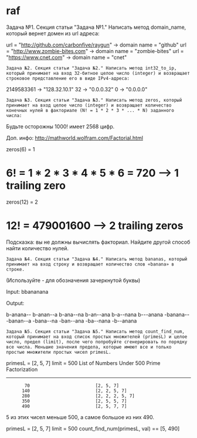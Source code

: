 # raf
Задача №1. Секция статьи "Задача №1." Написать метод domain_name, который вернет домен из url адреса:

url = "http://github.com/carbonfive/raygun" -> domain name = "github"
url = "http://www.zombie-bites.com"         -> domain name = "zombie-bites"
url = "https://www.cnet.com"                -> domain name = "cnet"

    Задача №2. Секция статьи "Задача №2." Написать метод int32_to_ip, который принимает на вход 32-битное целое число (integer) и возвращает строковое представление его в виде IPv4-адреса:

2149583361 -> "128.32.10.1"
32         -> "0.0.0.32"
0          -> "0.0.0.0"

    Задача №3. Секция статьи "Задача №3." Написать метод zeros, который принимает на вход целое число (integer) и возвращает количество конечных нулей в факториале (N! = 1 * 2 * 3 * ... * N) заданного числа:

Будьте осторожны 1000! имеет 2568 цифр.

Доп. инфо: http://mathworld.wolfram.com/Factorial.html

zeros(6) = 1
# 6! = 1 * 2 * 3 * 4 * 5 * 6 = 720 --> 1 trailing zero

zeros(12) = 2
# 12! = 479001600 --> 2 trailing zeros

Подсказка: вы не должны вычислять факториал. Найдите другой способ найти количество нулей.

    Задача №4. Секция статьи "Задача №4." Написать метод bananas, который принимает на вход строку и возвращает количество слов «banana» в строке.

(Используйте - для обозначения зачеркнутой буквы)

Input: bbananana

Output:

b-anana--
b-anan--a
b-ana--na
b-an--ana
b-a--nana
b---anana
-banana--
-banan--a
-bana--na
-ban--ana
-ba--nana
-b--anana

    Задача №5. Секция статьи "Задача №5." Написать метод count_find_num, который принимает на вход список простых множителей (primesL) и целое число, предел (limit), после чего попробуйте сгенерировать по порядку все числа. Меньшие значения предела, которые имеют все и только простые множители простых чисел primesL.

primesL = [2, 5, 7]
limit = 500
List of Numbers Under 500          Prime Factorization
___________________________________________________________
           70                         [2, 5, 7]
          140                         [2, 2, 5, 7]
          280                         [2, 2, 2, 5, 7]
          350                         [2, 5, 5, 7]
          490                         [2, 5, 7, 7]

5 из этих чисел меньше 500, а самое большое из них 490.

primesL = [2, 5, 7]
limit = 500
count_find_num(primesL, val) == [5, 490]
